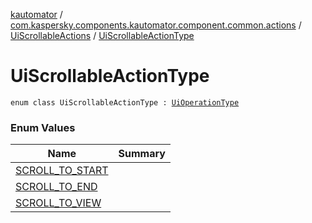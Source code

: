 [kautomator](../../../index.md) / [com.kaspersky.components.kautomator.component.common.actions](../../index.md) / [UiScrollableActions](../index.md) / [UiScrollableActionType](./index.md)

# UiScrollableActionType

`enum class UiScrollableActionType : `[`UiOperationType`](../../../com.kaspersky.components.kautomator.intercept.operation/-ui-operation-type/index.md)

### Enum Values

| Name | Summary |
|---|---|
| [SCROLL_TO_START](-s-c-r-o-l-l_-t-o_-s-t-a-r-t.md) |  |
| [SCROLL_TO_END](-s-c-r-o-l-l_-t-o_-e-n-d.md) |  |
| [SCROLL_TO_VIEW](-s-c-r-o-l-l_-t-o_-v-i-e-w.md) |  |
